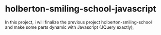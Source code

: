 # holberton-smiling-school-javascript
In this project, i will finalize the previous project holberton-smiling-school and make some parts dynamic with Javascript (JQuery exactly),
